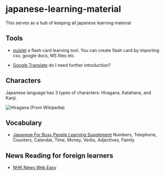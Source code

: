 # japanese-learning-material

This serves as a hub of keeping all japanese learning material

## Tools 
- [quizlet](https://quizlet.com)
a flash card learning tool. You can create flash card by importing csv, google docs, MS files etc. 

- [Google Translate](https://translate.google.com) 
do I need further introduction? 

## Characters
Japanese language has 3 types of characters: Hiragana, Katahana, and Kanji. 

![Hiragana (From Wikipedia)](https://upload.wikimedia.org/wikipedia/commons/thumb/2/28/Table_hiragana.svg/1152px-Table_hiragana.svg.png)

## Vocabulary 
- [Japanese For Busy People Learning Supplement](https://www.ajalt.org/sfyj/)
Numbers, Telephone, Counters, Calendar, Time, Money, Verbs, Adjectives, Family 

## News Reading for foreign learners
- [NHK News Web Easy](https://www3.nhk.or.jp/news/easy/)

